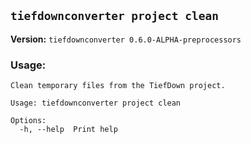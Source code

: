 ## `tiefdownconverter project clean`

**Version:** `tiefdownconverter 0.6.0-ALPHA-preprocessors`

### Usage:
```
Clean temporary files from the TiefDown project.

Usage: tiefdownconverter project clean

Options:
  -h, --help  Print help
```

